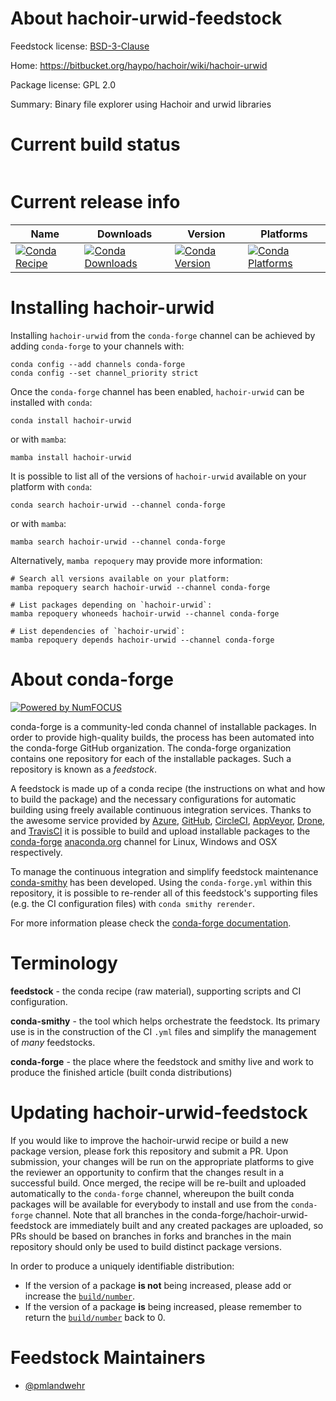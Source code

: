 About hachoir-urwid-feedstock
=============================

Feedstock license: [BSD-3-Clause](https://github.com/conda-forge/hachoir-urwid-feedstock/blob/main/LICENSE.txt)

Home: https://bitbucket.org/haypo/hachoir/wiki/hachoir-urwid

Package license: GPL 2.0

Summary: Binary file explorer using Hachoir and urwid libraries

Current build status
====================


<table>
</table>

Current release info
====================

| Name | Downloads | Version | Platforms |
| --- | --- | --- | --- |
| [![Conda Recipe](https://img.shields.io/badge/recipe-hachoir--urwid-green.svg)](https://anaconda.org/conda-forge/hachoir-urwid) | [![Conda Downloads](https://img.shields.io/conda/dn/conda-forge/hachoir-urwid.svg)](https://anaconda.org/conda-forge/hachoir-urwid) | [![Conda Version](https://img.shields.io/conda/vn/conda-forge/hachoir-urwid.svg)](https://anaconda.org/conda-forge/hachoir-urwid) | [![Conda Platforms](https://img.shields.io/conda/pn/conda-forge/hachoir-urwid.svg)](https://anaconda.org/conda-forge/hachoir-urwid) |

Installing hachoir-urwid
========================

Installing `hachoir-urwid` from the `conda-forge` channel can be achieved by adding `conda-forge` to your channels with:

```
conda config --add channels conda-forge
conda config --set channel_priority strict
```

Once the `conda-forge` channel has been enabled, `hachoir-urwid` can be installed with `conda`:

```
conda install hachoir-urwid
```

or with `mamba`:

```
mamba install hachoir-urwid
```

It is possible to list all of the versions of `hachoir-urwid` available on your platform with `conda`:

```
conda search hachoir-urwid --channel conda-forge
```

or with `mamba`:

```
mamba search hachoir-urwid --channel conda-forge
```

Alternatively, `mamba repoquery` may provide more information:

```
# Search all versions available on your platform:
mamba repoquery search hachoir-urwid --channel conda-forge

# List packages depending on `hachoir-urwid`:
mamba repoquery whoneeds hachoir-urwid --channel conda-forge

# List dependencies of `hachoir-urwid`:
mamba repoquery depends hachoir-urwid --channel conda-forge
```


About conda-forge
=================

[![Powered by
NumFOCUS](https://img.shields.io/badge/powered%20by-NumFOCUS-orange.svg?style=flat&colorA=E1523D&colorB=007D8A)](https://numfocus.org)

conda-forge is a community-led conda channel of installable packages.
In order to provide high-quality builds, the process has been automated into the
conda-forge GitHub organization. The conda-forge organization contains one repository
for each of the installable packages. Such a repository is known as a *feedstock*.

A feedstock is made up of a conda recipe (the instructions on what and how to build
the package) and the necessary configurations for automatic building using freely
available continuous integration services. Thanks to the awesome service provided by
[Azure](https://azure.microsoft.com/en-us/services/devops/), [GitHub](https://github.com/),
[CircleCI](https://circleci.com/), [AppVeyor](https://www.appveyor.com/),
[Drone](https://cloud.drone.io/welcome), and [TravisCI](https://travis-ci.com/)
it is possible to build and upload installable packages to the
[conda-forge](https://anaconda.org/conda-forge) [anaconda.org](https://anaconda.org/)
channel for Linux, Windows and OSX respectively.

To manage the continuous integration and simplify feedstock maintenance
[conda-smithy](https://github.com/conda-forge/conda-smithy) has been developed.
Using the ``conda-forge.yml`` within this repository, it is possible to re-render all of
this feedstock's supporting files (e.g. the CI configuration files) with ``conda smithy rerender``.

For more information please check the [conda-forge documentation](https://conda-forge.org/docs/).

Terminology
===========

**feedstock** - the conda recipe (raw material), supporting scripts and CI configuration.

**conda-smithy** - the tool which helps orchestrate the feedstock.
                   Its primary use is in the construction of the CI ``.yml`` files
                   and simplify the management of *many* feedstocks.

**conda-forge** - the place where the feedstock and smithy live and work to
                  produce the finished article (built conda distributions)


Updating hachoir-urwid-feedstock
================================

If you would like to improve the hachoir-urwid recipe or build a new
package version, please fork this repository and submit a PR. Upon submission,
your changes will be run on the appropriate platforms to give the reviewer an
opportunity to confirm that the changes result in a successful build. Once
merged, the recipe will be re-built and uploaded automatically to the
`conda-forge` channel, whereupon the built conda packages will be available for
everybody to install and use from the `conda-forge` channel.
Note that all branches in the conda-forge/hachoir-urwid-feedstock are
immediately built and any created packages are uploaded, so PRs should be based
on branches in forks and branches in the main repository should only be used to
build distinct package versions.

In order to produce a uniquely identifiable distribution:
 * If the version of a package **is not** being increased, please add or increase
   the [``build/number``](https://docs.conda.io/projects/conda-build/en/latest/resources/define-metadata.html#build-number-and-string).
 * If the version of a package **is** being increased, please remember to return
   the [``build/number``](https://docs.conda.io/projects/conda-build/en/latest/resources/define-metadata.html#build-number-and-string)
   back to 0.

Feedstock Maintainers
=====================

* [@pmlandwehr](https://github.com/pmlandwehr/)

